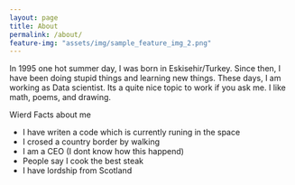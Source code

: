 ```yaml
---
layout: page
title: About
permalink: /about/
feature-img: "assets/img/sample_feature_img_2.png"
---
```


 In 1995 one hot summer day, I was born in Eskisehir/Turkey. Since then, I have been doing stupid things and learning new things. These days, I am working as Data scientist. Its a quite nice topic to work if you ask me. I like math, poems, and drawing. 

Wierd Facts about me 
* I have writen a code which is currently runing in the space
* I crosed a country border by walking
* I am a CEO (I dont know how this happend)
* People say I cook the best steak 
* I have lordship from Scotland
